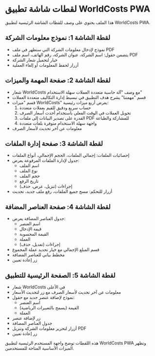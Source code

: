 # لقطات شاشة تطبيق WorldCosts PWA

هذا الملف يحتوي على وصف للقطات الشاشة الرئيسية لتطبيق WorldCosts PWA.

## لقطة الشاشة 1: نموذج معلومات الشركة
- نموذج لإدخال معلومات الشركة التي ستظهر في ملف PDF
- يتضمن حقول: اسم الشركة، عنوان الشركة، رقم الهاتف، اسم ملف PDF
- خيار لتحميل شعار الشركة
- أزرار لحفظ المعلومات أو إلغاء العملية

## لقطة الشاشة 2: صفحة المهمة والميزات
- شعار WorldCosts مع وصف "آلة حاسبة متعددة العملات سهلة الاستخدام"
- قسم "مهمتنا" يشرح هدف التطبيق في تبسيط إدارة التكاليف متعددة العملات
- قسم "ميزات WorldCosts" يعرض أربع ميزات رئيسية:
  1. حساب سريع ودقيق للقيم بعملات متعددة
  2. تحويل العملات في الوقت الفعلي باستخدام أحدث أسعار الصرف
  3. القدرة على تصدير البيانات إلى ملفات PDF للمشاركة والطباعة
  4. واجهة سهلة الاستخدام متوفرة بلغات متعددة
- معلومات عن آخر تحديث لأسعار الصرف

## لقطة الشاشة 3: صفحة إدارة الملفات
- إحصائيات الملفات: إجمالي الملفات، الحجم الإجمالي، أنواع الملفات
- جدول لإدارة الملفات المرفوعة يعرض:
  - اسم الملف
  - نوع الملف
  - حجم الملف
  - تاريخ الرفع
  - إجراءات (تنزيل، عرض، حذف)
- أزرار للتحكم: مسح جميع الملفات، رفع ملف جديد، تحديث

## لقطة الشاشة 4: صفحة العناصر المضافة
- جدول العناصر المضافة يعرض:
  - اسم العنصر
  - قيمة الإدخال
  - القيمة المحسوبة
  - العملة
  - إجراءات (تعديل، حذف)
- قسم المبلغ الإجمالي مع خيار تحديد عملة المجموع
- مخطط بياني للعناصر المضافة
- زر إعادة تعيين

## لقطة الشاشة 5: الصفحة الرئيسية للتطبيق
- شعار WorldCosts في الأعلى
- معلومات عن آخر تحديث لأسعار الصرف مع زر لتحديث الأسعار
- نموذج لإضافة عنصر جديد مع حقول:
  - اسم العنصر
  - القيمة (يسمح بالتعبيرات الرياضية)
  - العملة
- زر لإضافة عنصر
- جدول العناصر المضافة
- أزرار لتحرير معلومات الشركة وتنزيل PDF
- زر إعادة تعيين

هذه اللقطات توضح واجهة المستخدم الرئيسية لتطبيق WorldCosts PWA وتظهر الميزات الأساسية المتاحة للمستخدمين.
